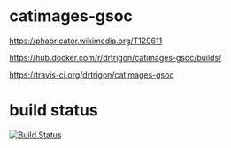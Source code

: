 # catimages-gsoc

https://phabricator.wikimedia.org/T129611

https://hub.docker.com/r/drtrigon/catimages-gsoc/builds/

https://travis-ci.org/drtrigon/catimages-gsoc

# build status

[![Build Status](https://travis-ci.org/drtrigon/catimages-gsoc.svg?branch=master)](https://travis-ci.org/drtrigon/catimages-gsoc)

